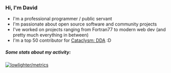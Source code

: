 ### Hi, I'm David

- I'm a professional programmer / public servant
- I'm passionate about open source software and community projects
- I've worked on projects ranging from Fortran77 to modern web dev (and pretty much everything in between)
- I'm a top 50 contributor for [Cataclysm: DDA](https://github.com/CleverRaven/Cataclysm-DDA) :D

##### Some stats about my activity:

[![lowlighter/metrics](https://gist.githubusercontent.com/dseguin/8fd13b9c0b105a34cc692df07344091f/raw/metrics-img.svg)](https://github.com/lowlighter/metrics#-metrics-)

